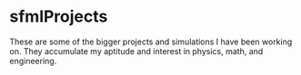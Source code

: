 # sfmlProjects

These are some of the bigger projects and simulations I have been working on. They accumulate my aptitude and interest in physics, math, and engineering.
